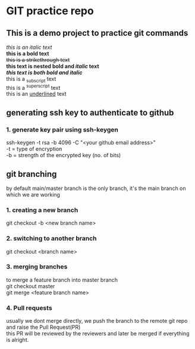 # GIT practice repo
## This is a demo project to practice git commands
*this is an italic text*<br>
**this is a bold text**<br>
~~this is a strikethrough text~~<br>
**this text is nested bold and _italic_ text**<br>
***this text is both bold and italic***<br>
this is a <sub>subscript</sub> text<br>
this is a <sup>superscript</sup> text<br>
this is an <ins>underlined</ins> text<br>

## generating ssh key to authenticate to github
### 1. generate key pair using ssh-keygen
ssh-keygen -t rsa -b 4096 -C "\<your github email address\>" <br>
-t = type of encryption<br>
-b = strength of the encrypted key (no. of bits) <br>

## git branching
by default main/master branch is the only branch, it's the main branch on which we are working<br>
### 1. creating a new branch
git checkout -b \<new branch name\>
### 2. switching to another branch
git checkout \<branch name\>
### 3. merging branches
to merge a feature branch into master branch<br>
git checkout master<br>
git merge \<feature branch name\><br>
### 4. Pull requests
usually we dont merge directly, we push the branch to the remote git repo and raise the Pull Request(PR)<br>
this PR will be reviewed by the reviewers and later be merged if everything is alright.